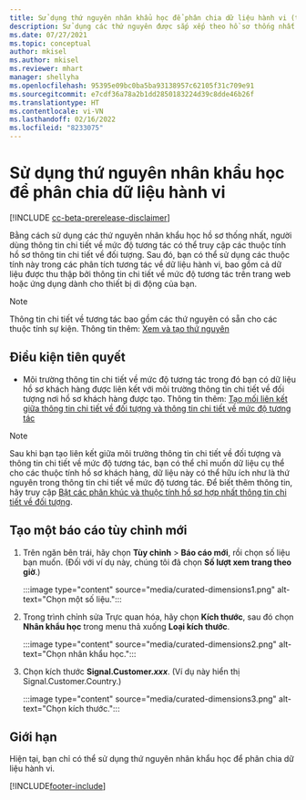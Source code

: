 ```yaml
---
title: Sử dụng thứ nguyên nhân khẩu học để phân chia dữ liệu hành vi (thứ nguyên được sắp xếp)
description: Sử dụng các thứ nguyên được sắp xếp theo hồ sơ thống nhất để cho phép đối tượng hiểu rõ các thuộc tính hồ sơ khách hàng.
ms.date: 07/27/2021
ms.topic: conceptual
author: mkisel
ms.author: mkisel
ms.reviewer: mhart
manager: shellyha
ms.openlocfilehash: 95395e09bc0ba5ba93138957c62105f31c709e91
ms.sourcegitcommit: e7cdf36a78a2b1dd2850183224d39c8dde46b26f
ms.translationtype: HT
ms.contentlocale: vi-VN
ms.lasthandoff: 02/16/2022
ms.locfileid: "8233075"
---
```

# <a name="use-demographic-dimensions-for-splitting-behavioral-data"></a>Sử dụng thứ nguyên nhân khẩu học để phân chia dữ liệu hành vi

[!INCLUDE [cc-beta-prerelease-disclaimer](includes/cc-beta-prerelease-disclaimer.md)]

Bằng cách sử dụng các thứ nguyên nhân khẩu học hồ sơ thống nhất, người dùng thông tin chi tiết về mức độ tương tác có thể truy cập các thuộc tính hồ sơ thông tin chi tiết về đối tượng. Sau đó, bạn có thể sử dụng các thuộc tính này trong các phân tích tương tác về dữ liệu hành vi, bao gồm cả dữ liệu được thu thập bởi thông tin chi tiết về mức độ tương tác trên trang web hoặc ứng dụng dành cho thiết bị di động của bạn.

>[!NOTE]
> Thông tin chi tiết về tương tác bao gồm các thứ nguyên có sẵn cho các thuộc tính sự kiện. Thông tin thêm: [Xem và tạo thứ nguyên](dimensions.md)

## <a name="prerequisite"></a>Điều kiện tiên quyết

- Môi trường thông tin chi tiết về mức độ tương tác trong đó bạn có dữ liệu hồ sơ khách hàng được liên kết với môi trường thông tin chi tiết về đối tượng nơi hồ sơ khách hàng được tạo. Thông tin thêm: [Tạo mối liên kết giữa thông tin chi tiết về đối tượng và thông tin chi tiết về mức độ tương tác](integrate-audience-insights-engagement-insights.md)

> [!NOTE]
> Sau khi bạn tạo liên kết giữa môi trường thông tin chi tiết về đối tượng và thông tin chi tiết về mức độ tương tác, bạn có thể chỉ muốn dữ liệu cụ thể cho các thuộc tính hồ sơ khách hàng, dữ liệu này có thể hữu ích như là thứ nguyên trong thông tin chi tiết về mức độ tương tác. Để biết thêm thông tin, hãy truy cập [Bật các phân khúc và thuộc tính hồ sơ hợp nhất thông tin chi tiết về đối tượng](integrate-audience-insights-engagement-insights.md#enable-audience-insights-unified-profiles-attributes-and-segments).

## <a name="create-a-new-custom-report"></a>Tạo một báo cáo tùy chỉnh mới

1. Trên ngăn bên trái, hãy chọn **Tùy chỉnh** > **Báo cáo mới**, rồi chọn số liệu bạn muốn. (Đối với ví dụ này, chúng tôi đã chọn **Số lượt xem trang theo giờ**.)

    :::image type="content" source="media/curated-dimensions1.png" alt-text="Chọn một số liệu.":::

2. Trong trình chỉnh sửa Trực quan hóa, hãy chọn **Kích thước**, sau đó chọn **Nhân khẩu học** trong menu thả xuống **Loại kích thước**.

    :::image type="content" source="media/curated-dimensions2.png" alt-text="Chọn nhân khẩu học.":::

3. Chọn kích thước **Signal.Customer.*xxx***. (Ví dụ này hiển thị Signal.Customer.Country.)

    :::image type="content" source="media/curated-dimensions3.png" alt-text="Chọn kích thước.":::
  
## <a name="limitations"></a>Giới hạn

Hiện tại, bạn chỉ có thể sử dụng thứ nguyên nhân khẩu học để phân chia dữ liệu hành vi.


[!INCLUDE[footer-include](../includes/footer-banner.md)]
